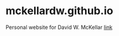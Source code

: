 # mckellardw.github.io

Personal website for David W. McKellar
[link](https://mckellardw.github.io/)
